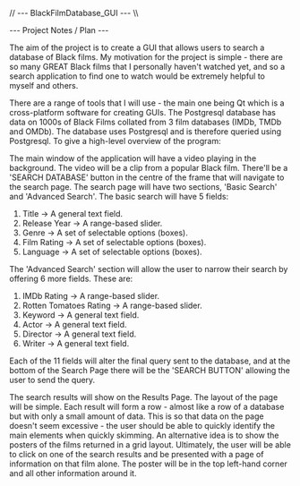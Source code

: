 // --- BlackFilmDatabase_GUI --- \\\

--- Project Notes / Plan ---

The aim of the project is to create a GUI that allows users to search a database of Black films. My motivation for the 
project is simple - there are so many GREAT Black films that I personally haven't watched yet, and so a search 
application to find one to watch would be extremely helpful to myself and others. 

There are a range of tools that I will use - the main one being Qt which is a cross-platform software for creating GUIs. 
The Postgresql database has data on 1000s of Black Films collated from 3 film databases (IMDb, TMDb and OMDb). The 
database uses Postgresql and is therefore queried using Postgresql. To give a high-level overview of the program: 

The main window of the application will have a video playing in the background. The video will be a clip from a popular
Black film. There'll be a 'SEARCH DATABASE' button in the centre of the frame that will navigate to the search page. 
The search page will have two sections, 'Basic Search' and 'Advanced Search'. The basic search will have 5 fields:
1. Title -> A general text field. 
2. Release Year -> A range-based slider. 
3. Genre -> A set of selectable options (boxes).
4. Film Rating -> A set of selectable options (boxes).
5. Language -> A set of selectable options (boxes).

The 'Advanced Search' section will allow the user to narrow their search by offering 6 more fields. These are:
1. IMDb Rating -> A range-based slider.
2. Rotten Tomatoes Rating -> A range-based slider.
3. Keyword -> A general text field.
4. Actor -> A general text field. 
5. Director -> A general text field. 
6. Writer -> A general text field.

Each of the 11 fields will alter the final query sent to the database, and at the bottom of the Search Page there will 
be the 'SEARCH BUTTON' allowing the user to send the query. 

The search results will show on the Results Page. The layout of the page will be simple. Each result will form a row - 
almost like a row of a database but with only a small amount of data. This is so that data on the page doesn't seem 
excessive - the user should be able to quickly identify the main elements when quickly skimming. An alternative idea is 
to show the posters of the films returned in a grid layout. Ultimately, the user will be able to click on one of the
search results and be presented with a page of information on that film alone. The poster will be in the top left-hand
corner and all other information around it. 


